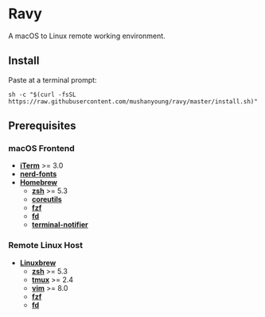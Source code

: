 # Ravy

A macOS to Linux remote working environment.

## Install

Paste at a terminal prompt:

```
sh -c "$(curl -fsSL https://raw.githubusercontent.com/mushanyoung/ravy/master/install.sh)"
```

## Prerequisites

### macOS Frontend
- [**iTerm**](https://www.iterm2.com/) >= 3.0
- [**nerd-fonts**](https://github.com/ryanoasis/nerd-fonts)
- [**Homebrew**](http://brew.sh/)
  - [**zsh**](http://www.zsh.org/) >= 5.3
  - [**coreutils**](https://www.gnu.org/software/coreutils)
  - [**fzf**](https://github.com/junegunn/fzf)
  - [**fd**](https://github.com/sharkdp/fd)
  - [**terminal-notifier**](https://github.com/julienXX/terminal-notifier)

### Remote Linux Host
- [**Linuxbrew**](http://linuxbrew.sh/)
  - [**zsh**](http://www.zsh.org/) >= 5.3
  - [**tmux**](https://tmux.github.io/) >= 2.4
  - [**vim**](http://www.vim.org/) >= 8.0
  - [**fzf**](https://github.com/junegunn/fzf)
  - [**fd**](https://github.com/sharkdp/fd)


